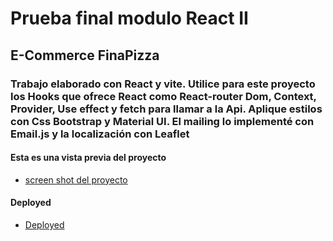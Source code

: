 # Prueba final modulo React II

## E-Commerce FinaPizza

### Trabajo elaborado con React y vite. Utilice para este proyecto los Hooks que ofrece React como React-router Dom, Context, Provider, Use effect y fetch para llamar a la Api. Aplique estilos con Css Bootstrap y Material UI. El mailing lo implementé con Email.js y la localización con Leaflet

#### Esta es una vista previa del proyecto

- [screen shot del proyecto](https://firebasestorage.googleapis.com/v0/b/login-huellitas.appspot.com/o/127.0.0.1_5173_(iPhone%20SE)%20(1).png?alt=media&token=0c418dbb-7f2c-4866-b6ac-15f586cfcd95)

#### Deployed

- [Deployed](https://fina-pizza.netlify.app/)
  